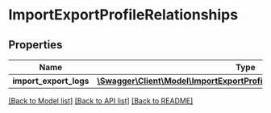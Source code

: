 # ImportExportProfileRelationships

## Properties
Name | Type | Description | Notes
------------ | ------------- | ------------- | -------------
**import_export_logs** | [**\Swagger\Client\Model\ImportExportProfileRelationshipsImportExportLogs**](ImportExportProfileRelationshipsImportExportLogs.md) |  | [optional] 

[[Back to Model list]](../../README.md#documentation-for-models) [[Back to API list]](../../README.md#documentation-for-api-endpoints) [[Back to README]](../../README.md)

